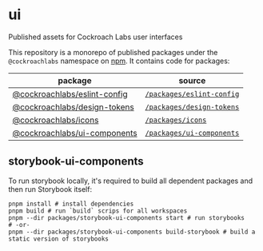# ui
Published assets for Cockroach Labs user interfaces

This repository is a monorepo of published packages under the `@cockroachlabs`
namespace on [npm](https://www.npmjs.com/). It contains code for packages:

package | source
--------|--------
[@cockroachlabs/eslint-config](https://www.npmjs.com/package/@cockroachlabs/eslint-config) | [`/packages/eslint-config`](https://github.com/cockroachdb/ui/tree/master/packages/design-tokens)
[@cockroachlabs/design-tokens](https://www.npmjs.com/package/@cockroachlabs/design-tokens) | [`/packages/design-tokens`](https://github.com/cockroachdb/ui/tree/master/packages/design-tokens)
[@cockroachlabs/icons](https://www.npmjs.com/package/@cockroachlabs/icons) | [`/packages/icons`](https://github.com/cockroachdb/ui/tree/master/packages/icons)
[@cockroachlabs/ui-components](https://www.npmjs.com/package/@cockroachlabs/ui-components) | [`/packages/ui-components`](https://github.com/cockroachdb/ui/tree/master/packages/ui-components)

## storybook-ui-components
To run storybook locally, it's required to build all dependent packages and then run Storybook itself:
```
pnpm install # install dependencies 
pnpm build # run `build` scrips for all workspaces
pnpm --dir packages/storybook-ui-components start # run storybooks
# -or-
pnpm --dir packages/storybook-ui-components build-storybook # build a static version of storybooks
```